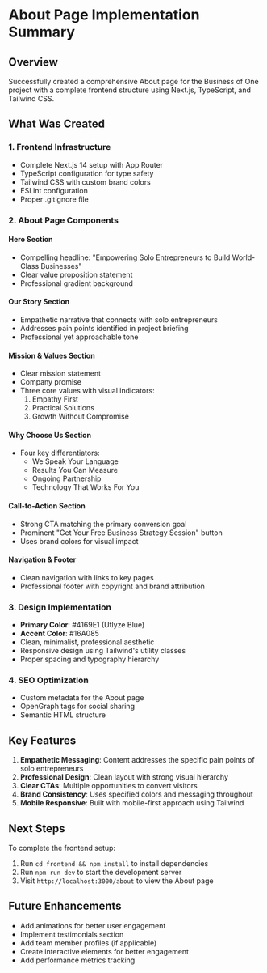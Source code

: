 # About Page Implementation Summary

## Overview
Successfully created a comprehensive About page for the Business of One project with a complete frontend structure using Next.js, TypeScript, and Tailwind CSS.

## What Was Created

### 1. Frontend Infrastructure
- Complete Next.js 14 setup with App Router
- TypeScript configuration for type safety
- Tailwind CSS with custom brand colors
- ESLint configuration
- Proper .gitignore file

### 2. About Page Components

#### Hero Section
- Compelling headline: "Empowering Solo Entrepreneurs to Build World-Class Businesses"
- Clear value proposition statement
- Professional gradient background

#### Our Story Section
- Empathetic narrative that connects with solo entrepreneurs
- Addresses pain points identified in project briefing
- Professional yet approachable tone

#### Mission & Values Section
- Clear mission statement
- Company promise
- Three core values with visual indicators:
  1. Empathy First
  2. Practical Solutions
  3. Growth Without Compromise

#### Why Choose Us Section
- Four key differentiators:
  - We Speak Your Language
  - Results You Can Measure
  - Ongoing Partnership
  - Technology That Works For You

#### Call-to-Action Section
- Strong CTA matching the primary conversion goal
- Prominent "Get Your Free Business Strategy Session" button
- Uses brand colors for visual impact

#### Navigation & Footer
- Clean navigation with links to key pages
- Professional footer with copyright and brand attribution

### 3. Design Implementation
- **Primary Color**: #4169E1 (Utlyze Blue)
- **Accent Color**: #16A085
- Clean, minimalist, professional aesthetic
- Responsive design using Tailwind's utility classes
- Proper spacing and typography hierarchy

### 4. SEO Optimization
- Custom metadata for the About page
- OpenGraph tags for social sharing
- Semantic HTML structure

## Key Features
1. **Empathetic Messaging**: Content addresses the specific pain points of solo entrepreneurs
2. **Professional Design**: Clean layout with strong visual hierarchy
3. **Clear CTAs**: Multiple opportunities to convert visitors
4. **Brand Consistency**: Uses specified colors and messaging throughout
5. **Mobile Responsive**: Built with mobile-first approach using Tailwind

## Next Steps
To complete the frontend setup:
1. Run `cd frontend && npm install` to install dependencies
2. Run `npm run dev` to start the development server
3. Visit `http://localhost:3000/about` to view the About page

## Future Enhancements
- Add animations for better user engagement
- Implement testimonials section
- Add team member profiles (if applicable)
- Create interactive elements for better engagement
- Add performance metrics tracking
